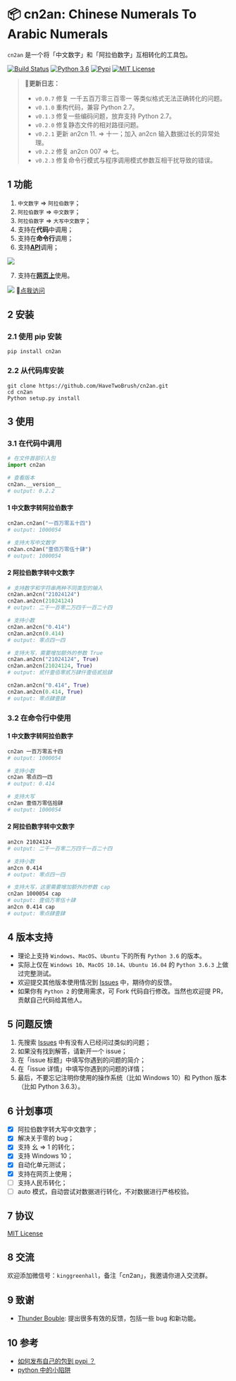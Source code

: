 # 📦 cn2an: Chinese Numerals To Arabic Numerals

`cn2an` 是一个将「中文数字」和「阿拉伯数字」互相转化的工具包。

[![Build Status](https://travis-ci.org/HaveTwoBrush/cn2an.svg?branch=master)](https://travis-ci.org/HaveTwoBrush/cn2an)
[![Python 3.6](https://img.shields.io/badge/language-Py36-pink.svg)](https://docs.python.org/3.6/)
[![Pypi](https://img.shields.io/pypi/v/cn2an.svg)](https://pypi.org/project/cn2an/)
[![MIT License](https://img.shields.io/badge/license-MIT-green.svg)](./LICENSE)

> **🚨更新日志：**
>
> - `v0.0.7` 修复 一千五百万零三百零一 等类似格式无法正确转化的问题。
> - `v0.1.0` 重构代码，兼容 Python 2.7。
> - `v0.1.3` 修复一些编码问题，放弃支持 Python 2.7。
> - `v0.2.0` 修复静态文件的相对路径问题。
> - `v0.2.1` 更新 an2cn 11. => 十一；加入 an2cn 输入数据过长的异常处理。
> - `v0.2.2` 修复 an2cn 007 => 七。
> - `v0.2.3` 修复命令行模式与程序调用模式参数互相干扰导致的错误。

## 1 功能

1. `中文数字` => `阿拉伯数字`；
2. `阿拉伯数字` => `中文数字`；
3. `阿拉伯数字` => `大写中文数字`；
4. 支持在**代码**中调用；
5. 支持在**命令行**调用；
6. 支持[**API**](https://www.dovolopor.com/api)调用；

![](src/cn2an-api.png)

7. 支持在[**网页上**](https://www.dovolopor.com/cn2an)使用。

![](./src/cn2an-site.png)
🔗[点我访问](https://www.dovolopor.com/cn2an)

## 2 安装

### 2.1 使用 pip 安装

```shell
pip install cn2an
```

### 2.2 从代码库安装

```shell
git clone https://github.com/HaveTwoBrush/cn2an.git
cd cn2an
Python setup.py install
```

## 3 使用

### 3.1 在代码中调用

```python
# 在文件首部引入包
import cn2an

# 查看版本
cn2an.__version__
# output: 0.2.2
```

#### 1 中文数字转阿拉伯数字

```python
cn2an.cn2an("一百万零五十四")
# output: 1000054

# 支持大写中文数字
cn2an.cn2an("壹佰万零伍十肆")
# output: 1000054
```

#### 2 阿拉伯数字转中文数字

```python
# 支持数字和字符串两种不同类型的输入
cn2an.an2cn("21024124")
cn2an.an2cn(21024124)
# output: 二千一百零二万四千一百二十四

# 支持小数
cn2an.an2cn("0.414")
cn2an.an2cn(0.414)
# output: 零点四一四

# 支持大写，需要增加额外的参数 True
cn2an.an2cn("21024124", True)
cn2an.an2cn(21024124, True)
# output: 贰仟壹佰零贰万肆仟壹佰贰拾肆

cn2an.an2cn("0.414", True)
cn2an.an2cn(0.414, True)
# output: 零点肆壹肆
```

### 3.2 在命令行中使用

#### 1 中文数字转阿拉伯数字

```bash
cn2an 一百万零五十四
# output: 1000054

# 支持小数
cn2an 零点四一四
# output: 0.414

# 支持大写
cn2an 壹佰万零伍拾肆
# output: 1000054
```

#### 2 阿拉伯数字转中文数字

```bash
an2cn 21024124
# output: 二千一百零二万四千一百二十四

# 支持小数
an2cn 0.414
# output: 零点四一四

# 支持大写，这里需要增加额外的参数 cap
cn2an 1000054 cap
# output: 壹佰万零伍十肆
an2cn 0.414 cap
# output: 零点肆壹肆
```

## 4 版本支持

- 理论上支持 `Windows`、`MacOS`、`Ubuntu` 下的所有 `Python 3.6` 的版本。
- 实际上仅在 `Windows 10`、`MacOS 10.14`、`Ubuntu 16.04` 的 `Python 3.6.3` 上做过完整测试。
- 欢迎提交其他版本使用情况到 [Issues](https://github.com/HaveTwoBrush/cn2an/issues) 中，期待你的反馈。
- 如果你有 `Python 2` 的使用需求，可 Fork 代码自行修改。当然也欢迎提 PR，贡献自己代码给其他人。

## 5 问题反馈

1. 先搜索 [Issues](https://github.com/HaveTwoBrush/cn2an/issues) 中有没有人已经问过类似的问题；
2. 如果没有找到解答，请新开一个 issue；
3. 在「issue 标题」中填写你遇到的问题的简介；
4. 在「issue 详情」中填写你遇到的问题的详情；
5. 最后，不要忘记注明你使用的操作系统（比如 Windows 10）和 Python 版本（比如 Python 3.6.3）。

## 6 计划事项

- [x] 阿拉伯数字转大写中文数字；
- [x] 解决关于零的 bug；
- [x] 支持 幺 => 1 的转化；
- [x] 支持 Windows 10；
- [x] 自动化单元测试；
- [x] 支持在网页上使用；
- [ ] 支持人民币转化；
- [ ] auto 模式，自动尝试对数据进行转化，不对数据进行严格校验。

## 7 协议

[MIT License](https://github.com/HaveTwoBrush/cn2an/blob/master/LICENSE)

## 8 交流

欢迎添加微信号：`kinggreenhall`，备注「cn2an」，我邀请你进入交流群。

## 9 致谢

- [Thunder Bouble](https://github.com/sfyc23): 提出很多有效的反馈，包括一些 bug 和新功能。

## 10 参考

- [如何发布自己的包到 pypi ？](https://www.v2ai.cn/python/2018/07/30/PY-1.html)
- [python 中的小陷阱](https://www.v2ai.cn/python/2019/01/01/PY-6.html)